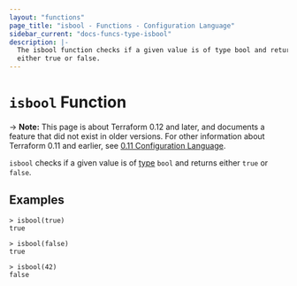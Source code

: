 ```yaml
---
layout: "functions"
page_title: "isbool - Functions - Configuration Language"
sidebar_current: "docs-funcs-type-isbool"
description: |-
  The isbool function checks if a given value is of type bool and returns
  either true or false.
---
```


# `isbool` Function

-> **Note:** This page is about Terraform 0.12 and later, and documents a
feature that did not exist in older versions. For other information about
Terraform 0.11 and earlier, see
[0.11 Configuration Language](../../configuration-0-11/index.html).

`isbool` checks if a given value is of [type](../types.html) `bool` and returns
either `true` or `false`.

## Examples

```
> isbool(true)
true

> isbool(false)
true

> isbool(42)
false
```

